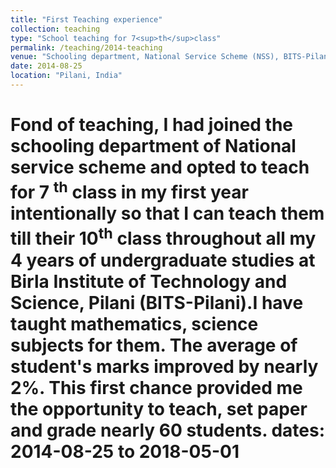 ```yaml
---
title: "First Teaching experience"
collection: teaching
type: "School teaching for 7<sup>th</sup>class"
permalink: /teaching/2014-teaching
venue: "Schooling department, National Service Scheme (NSS), BITS-Pilani"
date: 2014-08-25
location: "Pilani, India"
---
```


Fond of teaching, I had joined the schooling department of National service scheme and opted to teach for 7
<sup>th</sup> class in my first year intentionally so that I can teach them till their 10<sup>th</sup> class
 throughout all my 4 years of undergraduate studies at Birla Institute of Technology and Science, Pilani (BITS-Pilani).I 
 have taught mathematics, science subjects for them. The average of student's marks improved by nearly 2%. 
This first chance provided me the opportunity to teach, set paper and grade nearly 60 students. 
dates: 2014-08-25 to 2018-05-01
=======